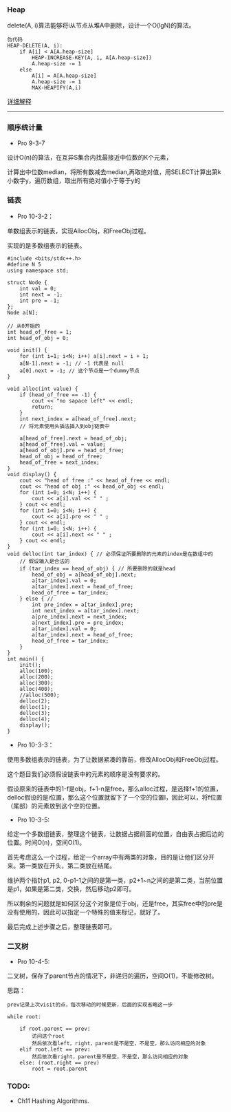 ### Heap

delete(A, i)算法能够将i从节点从堆A中删除，设计一个O(lgN)的算法。

```
伪代码
HEAP-DELETE(A, i):
    if A[i] < A[A.heap-size]
        HEAP-INCREASE-KEY(A, i, A[A.heap-size])
        A.heap-size -= 1
    else
        A[i] = A[A.heap-size]
        A.heap-size -= 1
        MAX-HEAPIFY(A,i)
```

[详细解释](https://github.com/gzc/CLRS/blob/master/C06-Heapsort/6.5.md)

------------------------------


### 顺序统计量

- Pro 9-3-7

设计O(n)的算法，在互异S集合内找最接近中位数的K个元素，

计算出中位数median，将所有数减去median,再取绝对值，用SELECT计算出第k小数字y，遍历数组，取出所有绝对值小于等于y的

### 链表

- Pro 10-3-2：

单数组表示的链表，实现AllocObj，和FreeObj过程。

实现的是多数组表示的链表。

```
#include <bits/stdc++.h>
#define N 5
using namespace std;

struct Node {
    int val = 0;
    int next = -1;
    int pre = -1;
};
Node a[N];

// 从0开始的
int head_of_free = 1;
int head_of_obj = 0;

void init() {
    for (int i=1; i<N; i++) a[i].next = i + 1;
    a[N-1].next = -1; // -1 代表是 null
    a[0].next = -1; // 这个节点是一个dummy节点
}

void alloc(int value) {
    if (head_of_free == -1) {
        cout << "no sapace left" << endl;
        return;
    }
    int next_index = a[head_of_free].next;
    // 将元素使用头插法插入到obj链表中

    a[head_of_free].next = head_of_obj;
    a[head_of_free].val = value;
    a[head_of_obj].pre = head_of_free;
    head_of_obj = head_of_free;
    head_of_free = next_index;
}
void display() {
    cout << "head of free :" << head_of_free << endl;
    cout << "head of obj :" << head_of_obj << endl;
    for (int i=0; i<N; i++) {
        cout << a[i].val << " " ;
    } cout << endl;
    for (int i=0; i<N; i++) {
        cout << a[i].pre << " " ;
    } cout << endl;
    for (int i=0; i<N; i++) {
        cout << a[i].next << " " ;
    } cout << endl;
}
void delloc(int tar_index) { // 必须保证所要删除的元素的index是在数组中的
    // 假设输入是合法的
    if (tar_index == head_of_obj) { // 所要删除的就是head
        head_of_obj = a[head_of_obj].next;
        a[tar_index].val = 0;
        a[tar_index].next = head_of_free;
        head_of_free = tar_index;
    } else { //
        int pre_index = a[tar_index].pre;
        int next_index = a[tar_index].next;
        a[pre_index].next = next_index;
        a[next_index].pre = pre_index;
        a[tar_index].val = 0;
        a[tar_index].next = head_of_free;
        head_of_free = tar_index;
    }
}
int main() {
    init();
    alloc(100);
    alloc(200);
    alloc(300);
    alloc(400);
    //alloc(500);
    delloc(2);
    delloc(1);
    delloc(3);
    delloc(4);
    display();
}

```

- Pro 10-3-3：

使用多数组表示的链表，为了让数据紧凑的靠前，修改AllocObj和FreeObj过程。


这个题目我们必须假设链表中的元素的顺序是没有要求的。

假设原来的链表中的1-f是obj，f+1-n是free，那么alloc过程，是选择f+1的位置，delloc假设的是i位置，那么这个位置就留下了一个空的位置I，因此可以，将f位置（尾部）的元素放到这个空的位置。

- Pro 10-3-5:

给定一个多数组链表，整理这个链表，让数据占据前面的位置，自由表占据后边的位置。时间O(n)，空间O(1)。

首先考虑这么一个过程，给定一个array中有两类的对象，目的是让他们区分开来。第一类放在开头，第二类放在结尾。

维护两个指针p1, p2, 0-p1-1之间的是第一类，p2+1~n之间的是第二类，当前位置是p1，如果是第二类，交换，然后移动p2即可。

所以剩余的问题就是如何区分这个对象是位于obj，还是free，其实free中的pre是没有使用的，因此可以指定一个特殊的值来标记，就好了。

最后完成上述步骤之后，整理链表即可。

### 二叉树

- Pro 10-4-5:

二叉树，保存了parent节点的情况下，非递归的遍历，空间O(1)，不能修改树。

思路：
```
prev记录上次visit的点，每次移动的时候更新，后面的实现省略这一步

while root:
    
    if root.parent == prev:
        访问这个root
        然后依次看left，right，parent是不是空，不是空，那么访问相应的对象
    elif root.left == prev:
        然后依次看right，parent是不是空，不是空，那么访问相应的对象
    else: (root.right == prev)
        root = root.parent

```
### TODO:

- Ch11 Hashing Algorithms.




